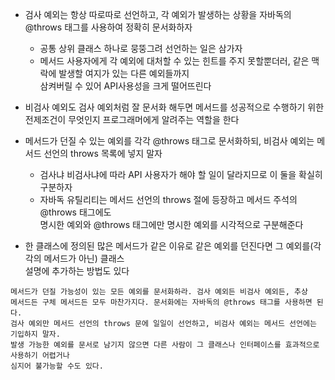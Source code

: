 * 검사 예외는 항상 따로따로 선언하고, 각 예외가 발생하는 상황을 자바독의 @throws 태그를 사용하여 정확히 문서화하자
  * 공통 상위 클래스 하나로 뭉뚱그려 선언하는 일은 삼가자
  * 메서드 사용자에게 각 예외에 대처할 수 있는 힌트를 주지 못할뿐더러, 같은 맥락에 발생할 여지가 있는 다른 예외들까지<br> 삼켜버릴 수 있어 API사용성을 크게 떨어뜨린다
* 비검사 예외도 검사 예외처럼 잘 문서화 해두면 메서드를 성공적으로 수행하기 위한 전제조건이 무엇인지 프로그래머에게 알려주는 역할을 한다
* 메서드가 던질 수 있는 예외를 각각 @throws 태그로 문서화하되, 비검사 예외는 메서드 선언의 throws 목록에 넣지 말자
  * 검사냐 비검사냐에 따라 API 사용자가 해야 할 일이 달라지므로 이 둘을 확실히 구분하자
  * 자바독 유틸리티는 메서드 선언의 throws 절에 등장하고 메서드 주석의 @throws 태그에도<br> 명시한 예외와 @throws 태그에만 명시한 예외를 시각적으로 구분해준다

* 한 클래스에 정의된 많은 메서드가 같은 이유로 같은 예외를 던진다면 그 예외를(각각의 메서드가 아닌) 클래스<br>
설명에 추가하는 방법도 있다

```
메서드가 던질 가능성이 있는 모든 예외를 문서화하라. 검사 예외든 비검사 예외든, 추상
메서드든 구체 메서드든 모두 마찬가지다. 문서화에는 자바독의 @throws 태그를 사용하면 된다.
검사 예외만 메서드 선언의 throws 문에 일일이 선언하고, 비검사 예외는 메서드 선언에는 기입하지 말자.
발생 가능한 예외를 문서로 남기지 않으면 다른 사람이 그 클래스나 인터페이스를 효과적으로 사용하기 어렵거나
심지어 불가능할 수도 있다.
```